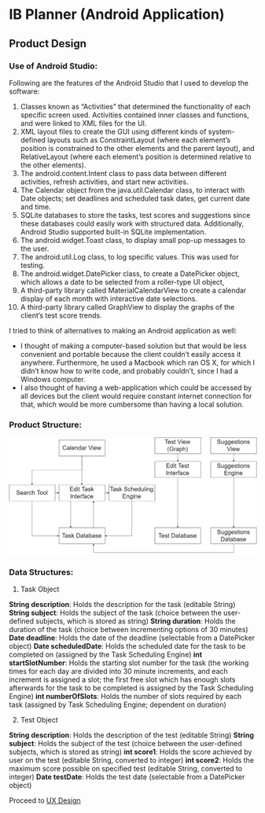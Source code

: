 # IB Planner (Android Application)

## Product Design

### Use of Android Studio:

Following are the features of the Android Studio that I used to develop the software:

1. Classes known as “Activities” that determined the functionality of each specific
screen used. Activities contained inner classes and functions, and were linked to
XML files for the UI.
2. XML layout files to create the GUI using different kinds of system-defined layouts
such as ConstraintLayout (where each element’s position is constrained to the other
elements and the parent layout), and RelativeLayout (where each element’s
position is determined relative to the other elements).
3. The android.content.Intent class to pass data between different activities, refresh
activities, and start new activities.
4. The Calendar object from the java.util.Calendar class, to interact with Date objects;
set deadlines and scheduled task dates, get current date and time.
5. SQLite databases to store the tasks, test scores and suggestions since these
databases could easily work with structured data. Additionally, Android Studio
supported built-in SQLite implementation.
6. The android.widget.Toast class, to display small pop-up messages to the user.
7. The android.util.Log class, to log specific values. This was used for testing.
8. The android.widget.DatePicker class, to create a DatePicker object, which allows a
date to be selected from a roller-type UI object,
9. A third-party library called MaterialCalendarView to create a calendar display of
each month with interactive date selections.
10. A third-party library called GraphView to display the graphs of the client’s test
score trends.

I tried to think of alternatives to making an Android application as well:

* I thought of making a computer-based solution but that would be less convenient and
portable because the client couldn’t easily access it anywhere. Furthermore, he used a Macbook which ran OS X, for which I didn’t know how to write code, and probably
couldn’t, since I had a Windows computer.
* I also thought of having a web-application which could be accessed by all devices but the client would require constant internet connection for that, which would be more cumbersome than having a local solution.

### Product Structure:

![Product Structure](/images/IBPlanner_B_Structure.png)

### Data Structures:

1. Task Object

**String description**: Holds the description for the task (editable String)
**String subject**: Holds the subject of the task (choice between the user-defined subjects,
which is stored as string)
**String duration**: Holds the duration of the task (choice between incrementing options of 30
minutes)
**Date deadline**: Holds the date of the deadline (selectable from a DatePicker object)
**Date scheduledDate**: Holds the scheduled date for the task to be completed on (assigned by the Task Scheduling Engine)
**int startSlotNumber**: Holds the starting slot number for the task (the working times for each
day are divided into 30 minute increments, and each increment is assigned a slot; the first free
slot which has enough slots afterwards for the task to be completed is assigned by the Task
Scheduling Engine)
**int numberOfSlots**: Holds the number of slots required by each task (assigned by Task
Scheduling Engine; dependent on duration)

2. Test Object

**String description**: Holds the description of the test (editable String)
**String subject**: Holds the subject of the test (choice between the user-defined subjects, which
is stored as string)
**int score1**: Holds the score achieved by user on the test (editable String, converted to integer)
**int score2**: Holds the maximum score possible on specified test (editable String, converted to
integer)
**Date testDate**: Holds the test date (selectable from a DatePicker object)

Proceed to [UX Design](/IBPlannerB1)

